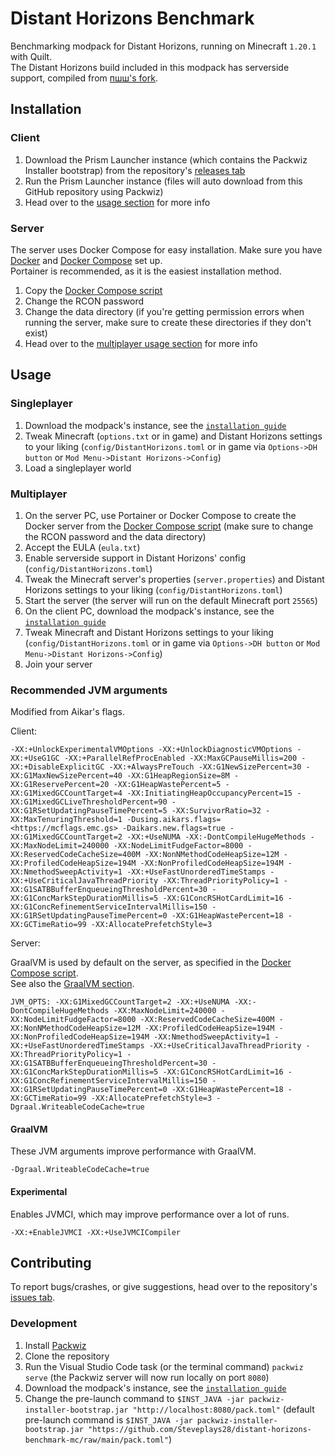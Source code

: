 # Distant Horizons Benchmark

Benchmarking modpack for Distant Horizons, running on Minecraft `1.20.1` with Quilt.  
The Distant Horizons build included in this modpack has serverside support, compiled from [пшш's fork](https://gitlab.com/s809/minecraft-lod-mod).

## Installation

### Client

1. Download the Prism Launcher instance (which contains the Packwiz Installer bootstrap) from the repository's [releases tab](https://github.com/Steveplays28/distant-horizons-benchmark-mc/latest)
2. Run the Prism Launcher instance (files will auto download from this GitHub repository using Packwiz)
3. Head over to the [usage section](#usage) for more info

### Server

The server uses Docker Compose for easy installation. Make sure you have [Docker](https://www.docker.com) and [Docker Compose](https://docs.docker.com/compose) set up.  
Portainer is recommended, as it is the easiest installation method.

1. Copy the [Docker Compose script](docker-compose.yaml)
2. Change the RCON password
3. Change the data directory (if you're getting permission errors when running the server, make sure to create these directories if they don't exist)
4. Head over to the [multiplayer usage section](#multiplayer) for more info

## Usage

### Singleplayer

1. Download the modpack's instance, see the [`installation guide`](#installation)
2. Tweak Minecraft (`options.txt` or in game) and Distant Horizons settings to your liking (`config/DistantHorizons.toml` or in game via `Options->DH button` or `Mod Menu->Distant Horizons->Config`)
3. Load a singleplayer world

### Multiplayer

1. On the server PC, use Portainer or Docker Compose to create the Docker server from the [Docker Compose script](docker-compose.yaml) (make sure to change the RCON password and the data directory)
2. Accept the EULA (`eula.txt`)
3. Enable serverside support in Distant Horizons' config (`config/DistantHorizons.toml`)
4. Tweak the Minecraft server's properties (`server.properties`) and Distant Horizons settings to your liking (`config/DistantHorizons.toml`)
5. Start the server (the server will run on the default Minecraft port `25565`)
6. On the client PC, download the modpack's instance, see the [`installation guide`](#installation)
7. Tweak Minecraft and Distant Horizons settings to your liking (`config/DistantHorizons.toml` or in game via `Options->DH button` or `Mod Menu->Distant Horizons->Config`)
8. Join your server

### Recommended JVM arguments

Modified from Aikar's flags.

Client:

```jvm_args
-XX:+UnlockExperimentalVMOptions -XX:+UnlockDiagnosticVMOptions -XX:+UseG1GC -XX:+ParallelRefProcEnabled -XX:MaxGCPauseMillis=200 -XX:+DisableExplicitGC -XX:+AlwaysPreTouch -XX:G1NewSizePercent=30 -XX:G1MaxNewSizePercent=40 -XX:G1HeapRegionSize=8M -XX:G1ReservePercent=20 -XX:G1HeapWastePercent=5 -XX:G1MixedGCCountTarget=4 -XX:InitiatingHeapOccupancyPercent=15 -XX:G1MixedGCLiveThresholdPercent=90 -XX:G1RSetUpdatingPauseTimePercent=5 -XX:SurvivorRatio=32 -XX:MaxTenuringThreshold=1 -Dusing.aikars.flags=<https://mcflags.emc.gs> -Daikars.new.flags=true -XX:G1MixedGCCountTarget=2 -XX:+UseNUMA -XX:-DontCompileHugeMethods -XX:MaxNodeLimit=240000 -XX:NodeLimitFudgeFactor=8000 -XX:ReservedCodeCacheSize=400M -XX:NonNMethodCodeHeapSize=12M -XX:ProfiledCodeHeapSize=194M -XX:NonProfiledCodeHeapSize=194M -XX:NmethodSweepActivity=1 -XX:+UseFastUnorderedTimeStamps -XX:+UseCriticalJavaThreadPriority -XX:ThreadPriorityPolicy=1 -XX:G1SATBBufferEnqueueingThresholdPercent=30 -XX:G1ConcMarkStepDurationMillis=5 -XX:G1ConcRSHotCardLimit=16 -XX:G1ConcRefinementServiceIntervalMillis=150 -XX:G1RSetUpdatingPauseTimePercent=0 -XX:G1HeapWastePercent=18 -XX:GCTimeRatio=99 -XX:AllocatePrefetchStyle=3
```

Server:

GraalVM is used by default on the server, as specified in the [Docker Compose script](docker-compose.yaml).  
See also the [GraalVM section](#graalvm).

```jvm_args
JVM_OPTS: -XX:G1MixedGCCountTarget=2 -XX:+UseNUMA -XX:-DontCompileHugeMethods -XX:MaxNodeLimit=240000 -XX:NodeLimitFudgeFactor=8000 -XX:ReservedCodeCacheSize=400M -XX:NonNMethodCodeHeapSize=12M -XX:ProfiledCodeHeapSize=194M -XX:NonProfiledCodeHeapSize=194M -XX:NmethodSweepActivity=1 -XX:+UseFastUnorderedTimeStamps -XX:+UseCriticalJavaThreadPriority -XX:ThreadPriorityPolicy=1 -XX:G1SATBBufferEnqueueingThresholdPercent=30 -XX:G1ConcMarkStepDurationMillis=5 -XX:G1ConcRSHotCardLimit=16 -XX:G1ConcRefinementServiceIntervalMillis=150 -XX:G1RSetUpdatingPauseTimePercent=0 -XX:G1HeapWastePercent=18 -XX:GCTimeRatio=99 -XX:AllocatePrefetchStyle=3 -Dgraal.WriteableCodeCache=true
```

#### GraalVM

These JVM arguments improve performance with GraalVM.

```jvm_args
-Dgraal.WriteableCodeCache=true
```

#### Experimental

Enables JVMCI, which may improve performance over a lot of runs.

```jvm_args
-XX:+EnableJVMCI -XX:+UseJVMCICompiler
```

## Contributing

To report bugs/crashes, or give suggestions, head over to the repository's [issues tab](https://github.com/Steveplays28/distant-horizons-benchmark-mc/issues).

### Development

1. Install [Packwiz](https://packwiz.infra.link/installation/)
2. Clone the repository
3. Run the Visual Studio Code task (or the terminal command) `packwiz serve` (the Packwiz server will now run locally on port `8080`)
4. Download the modpack's instance, see the [`installation guide`](#installation)
5. Change the pre-launch command to `$INST_JAVA -jar packwiz-installer-bootstrap.jar "http://localhost:8080/pack.toml"` (default pre-launch command is `$INST_JAVA -jar packwiz-installer-bootstrap.jar "https://github.com/Steveplays28/distant-horizons-benchmark-mc/raw/main/pack.toml"`)
